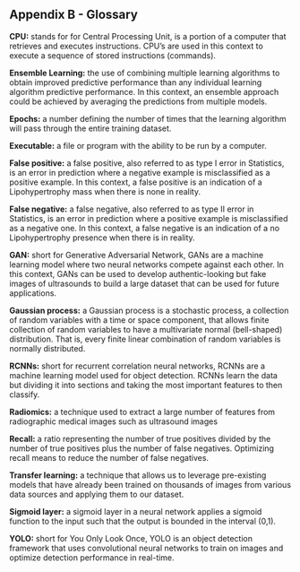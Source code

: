 ## Appendix B - Glossary

**CPU:** stands for for Central Processing Unit, is a portion of a computer that retrieves and executes instructions. CPU’s are used in this context to execute a sequence of stored instructions (commands). 

**Ensemble Learning:** the use of combining multiple learning algorithms to obtain improved predictive performance than any individual learning algorithm predictive performance. In this context, an ensemble approach could be achieved by averaging the predictions from multiple models.

**Epochs:** a number defining the number of times that the learning algorithm will pass through the entire training dataset. 

**Executable:** a file or program with the ability to be run by a computer.

**False positive:** a false positive, also referred to as type I error in Statistics, is an error in prediction where a negative example is misclassified as a positive example. In this context, a false positive is an indication of a Lipohypertrophy mass when there is none in reality. 

**False negative:** a false negative, also referred to as type II error in Statistics, is an error in prediction where a positive example is misclassified as a negative one. In this context, a false negative is an indication of a no Lipohypertrophy presence when there is in reality. 

**GAN:** short for Generative Adversarial Network, GANs are a machine learning model where two neural networks compete against each other. In this context, GANs can be used to develop authentic-looking but fake images of ultrasounds to build a large dataset that can be used for future applications. 

**Gaussian process:** a Gaussian process is a stochastic process, a collection of random variables with a time or space component, that allows finite collection of random variables to have a multivariate normal (bell-shaped) distribution. That is, every finite linear combination of random variables is normally distributed.

**RCNNs:** short for recurrent correlation neural networks, RCNNs are a machine learning model used for object detection. RCNNs learn the data but dividing it into sections and taking the most important features to then classify.

**Radiomics:** a technique used to extract a large number of features from radiographic medical images such as ultrasound images

**Recall:** a ratio representing the number of true positives divided by the number of true positives plus the number of false negatives. Optimizing recall means to reduce the number of false negatives.

**Transfer learning:** a technique that allows us to leverage pre-existing models that have already been trained on thousands of images from various data sources and applying them to our dataset.

**Sigmoid layer:** a sigmoid layer in a neural network applies a sigmoid function to the input such that the output is bounded in the interval (0,1).

**YOLO:** short for You Only Look Once, YOLO is an object detection framework that uses convolutional neural networks to train on images and optimize detection performance in real-time. 


